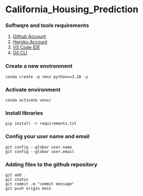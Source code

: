 # California_Housing_Prediction ###

### Softwqre and tools requirements
1. [Github Account](https://github.com/)
2. [Heroku Account](https://www.heroku.com/home)
3. [VS Code IDE](https://code.visualstudio.com/)
4. [Git CLI](https://git-scm.com/book/en/v2/Getting-Started-The-Command-Line)

### Create a new environment
```
conda create -p venv python==3.10 -y
```
### Activate environment
```
conda activate venv/
```
### Install libraries
```
pip install -r requirements.txt
```
### Config your user name and email
```
git config --globar user.name
git config --globar user.email
```
### Adding files to the github repository
```
git add .
git status
git commit -m "commit message"
git push origin main
```